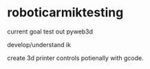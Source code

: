 # roboticarmiktesting


current goal test out pyweb3d

develop/understand ik 

create 3d printer controls potienally with gcode.